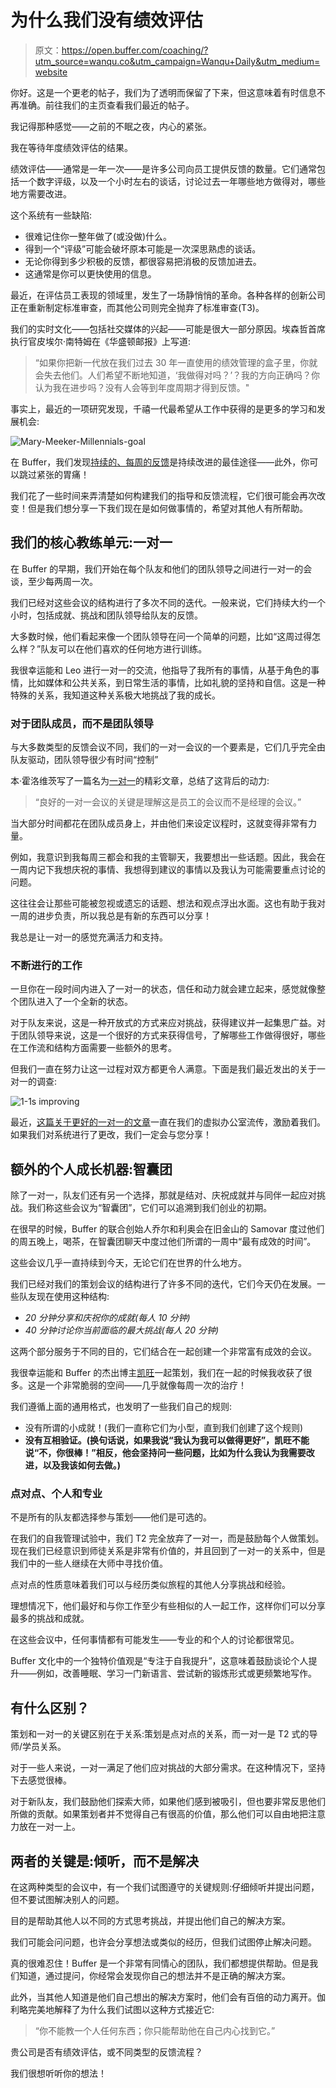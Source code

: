 # 为什么我们没有绩效评估

> 原文：<https://open.buffer.com/coaching/?utm_source=wanqu.co&utm_campaign=Wanqu+Daily&utm_medium=website>

你好。这是一个更老的帖子，我们为了透明而保留了下来，但这意味着有时信息不再准确。前往我们的主页查看我们最近的帖子。

我记得那种感觉——之前的不眠之夜，内心的紧张。

我在等待年度绩效评估的结果。

绩效评估——通常是一年一次——是许多公司向员工提供反馈的数量。它们通常包括一个数字评级，以及一个小时左右的谈话，讨论过去一年哪些地方做得对，哪些地方需要改进。

这个系统有一些缺陷:

*   很难记住你一整年做了(或没做)什么。
*   得到一个“评级”可能会破坏原本可能是一次深思熟虑的谈话。
*   无论你得到多少积极的反馈，都很容易把消极的反馈加进去。
*   这通常是你可以更快使用的信息。

最近，在评估员工表现的领域里，发生了一场静悄悄的革命。各种各样的创新公司正在重新制定标准审查，而其他公司则完全抛弃了标准审查(T3)。

我们的实时文化——包括社交媒体的兴起——可能是很大一部分原因。埃森哲首席执行官皮埃尔·南特姆在《华盛顿邮报》上写道:

> “如果你把新一代放在我们过去 30 年一直使用的绩效管理的盒子里，你就会失去他们。人们希望不断地知道，‘我做得对吗？’？我的方向正确吗？你认为我在进步吗？没有人会等到年度周期才得到反馈。"

事实上，最近的一项研究发现，千禧一代最希望从工作中获得的是更多的学习和发展机会:

![Mary-Meeker-Millennials-goal](img/bbc118cfafa45a31b6941872baef4416.png)

在 Buffer，我们发现[持续的、每周的反馈](https://blog.bufferapp.com/a-simple-guide-to-better-coaching-and-feedback-in-your-company)是持续改进的最佳途径——此外，你可以跳过紧张的胃痛！

我们花了一些时间来弄清楚如何构建我们的指导和反馈流程，它们很可能会再次改变！但是我们想分享一下我们现在是如何做事情的，希望对其他人有所帮助。

## 我们的核心教练单元:一对一

在 Buffer 的早期，我们开始在每个队友和他们的团队领导之间进行一对一的会谈，至少每两周一次。

我们已经对这些会议的结构进行了多次不同的迭代。一般来说，它们持续大约一个小时，包括成就、挑战和团队领导给队友的反馈。

大多数时候，他们看起来像一个团队领导在问一个简单的问题，比如“这周过得怎么样？”队友可以在他们喜欢的任何地方进行训练。

我很幸运能和 Leo 进行一对一的交流，他指导了我所有的事情，从基于角色的事情，比如媒体和公共关系，到日常生活的事情，比如礼貌的坚持和自信。这是一种特殊的关系，我知道这种关系极大地挑战了我的成长。

### 对于团队成员，而不是团队领导

与大多数类型的反馈会议不同，我们的一对一会议的一个要素是，它们几乎完全由队友驱动，团队领导很少有时间“控制”

本·霍洛维茨写了一篇名为[一对一](http://www.bhorowitz.com/one_on_one)的精彩文章，总结了这背后的动力:

> “良好的一对一会议的关键是理解这是员工的会议而不是经理的会议。”

当大部分时间都花在团队成员身上，并由他们来设定议程时，这就变得非常有力量。

例如，我意识到我每周三都会和我的主管聊天，我要想出一些话题。因此，我会在一周内记下我想庆祝的事情、我想得到建议的事情以及我认为可能需要重点讨论的问题。

这往往会让那些可能被忽视或遗忘的话题、想法和观点浮出水面。这也有助于我对一周的进步负责，所以我总是有新的东西可以分享！

我总是让一对一的感觉充满活力和支持。

### 不断进行的工作

一旦你在一段时间内进入了一对一的状态，信任和动力就会建立起来，感觉就像整个团队进入了一个全新的状态。

对于队友来说，这是一种开放式的方式来应对挑战，获得建议并一起集思广益。对于团队领导来说，这是一个很好的方式来获得信号，了解哪些工作做得很好，哪些在工作流和结构方面需要一些额外的思考。

但我们一直在努力让这一过程对双方都更令人满意。下面是我们最近发出的关于一对一的调查:

![1-1s improving](img/83d585ac4bd76380fd84bdb71a83d2b0.png)

最近，[这篇关于更好的一对一的文章](https://getlighthouse.com/blog/10-10-10-rule-for-one-on-ones/)一直在我们的虚拟办公室流传，激励着我们。如果我们对系统进行了更改，我们一定会与您分享！

## 额外的个人成长机器:智囊团

除了一对一，队友们还有另一个选择，那就是结对、庆祝成就并与同伴一起应对挑战。我们称这些会议为“智囊团”，它们可以追溯到我们创业的初期。

在很早的时候，Buffer 的联合创始人乔尔和利奥会在旧金山的 Samovar 度过他们的周五晚上，喝茶，在智囊团聊天中度过他们所谓的一周中“最有成效的时间”。

这些会议几乎一直持续到今天，无论它们在世界的什么地方。

我们已经对我们的策划会议的结构进行了许多不同的迭代，它们今天仍在发展。一些队友现在使用这种结构:

*   *20 分钟分享和庆祝你的成就(每人 10 分钟)*
*   *40 分钟讨论你当前面临的最大挑战(每人 20 分钟)*

这两个部分服务于不同的目的，它们结合在一起创建一个非常富有成效的会议。

我很幸运能和 Buffer 的杰出博主[凯旺](https://buffer.com/about/team#kevan)一起策划，我们在一起的时候我收获了很多。这是一个非常脆弱的空间——几乎就像每周一次的治疗！

我们遵循上面的通用格式，也发明了一些我们自己的规则:

*   没有所谓的小成就！(我们一直称它们为小型，直到我们创建了这个规则)
*   **没有互相验证。(换句话说，如果我说“我认为我可以做得更好”，凯旺不能说“不，你很棒！”相反，他会坚持问一些问题，比如为什么我认为我需要改进，以及我该如何去做。)**

### 点对点、个人和专业

不是所有的队友都选择参与策划——他们是可选的。

在我们的自我管理试验中，我们 T2 完全放弃了一对一，而是鼓励每个人做策划。现在我们已经意识到师徒关系是非常有价值的，并且回到了一对一的关系中，但是我们中的一些人继续在大师中寻找价值。

点对点的性质意味着我们可以与经历类似旅程的其他人分享挑战和经验。

理想情况下，他们最好和与你工作至少有些相似的人一起工作，这样你们可以分享最多的挑战和成就。

在这些会议中，任何事情都有可能发生——专业的和个人的讨论都很常见。

Buffer 文化中的一个独特价值观是“专注于自我提升”，这意味着鼓励谈论个人提升——例如，改善睡眠、学习一门新语言、尝试新的锻炼形式或更频繁地写作。

## 有什么区别？

策划和一对一的关键区别在于关系:策划是点对点的关系，而一对一是 T2 式的导师/学员关系。

对于一些人来说，一对一满足了他们应对挑战的大部分需求。在这种情况下，坚持下去感觉很棒。

对于新队友，我们鼓励他们探索大师，如果他们感到被吸引，但也要非常反思他们所做的贡献。如果策划者并不觉得自己有很高的价值，那么他们可以自由地把注意力放在一对一上。

## 两者的关键是:倾听，而不是解决

在这两种类型的会议中，有一个我们试图遵守的关键规则:仔细倾听并提出问题，但不要试图解决别人的问题。

目的是帮助其他人以不同的方式思考挑战，并提出他们自己的解决方案。

我们可能会问问题，也许会分享想法或类似的经历，但我们试图停止解决问题。

真的很难忍住！Buffer 是一个非常有同情心的团队，我们都想提供帮助。但是我们知道，通过提问，你经常会发现你自己的想法并不是正确的解决方案。

此外，当其他人知道是他们自己想出的解决方案时，他们会有百倍的动力离开。伽利略完美地解释了为什么我们试图以这种方式接近它:

> “你不能教一个人任何东西；你只能帮助他在自己内心找到它。”

贵公司是否有绩效评估，或不同类型的反馈流程？

我们很想听听你的想法！